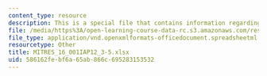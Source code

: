 ```yaml
---
content_type: resource
description: This is a special file that contains information regarding worksheet.
file: /media/https%3A/open-learning-course-data-rc.s3.amazonaws.com/res-16-001-lean-enterprise-en-espanol-january-iap-2012/586162febf6a65ab866c695283153532_MITRES_16_001IAP12_3-5.xlsx
file_type: application/vnd.openxmlformats-officedocument.spreadsheetml.sheet
resourcetype: Other
title: MITRES_16_001IAP12_3-5.xlsx
uid: 586162fe-bf6a-65ab-866c-695283153532
---
```

